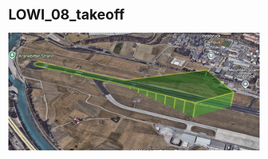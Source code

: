 # LOWI_08_takeoff

![alt LOWI_08_takeoff](https://github.com/udem-dlteam/hack2025/blob/main/parcours/LOWI_08_takeoff/LOWI_08_takeoff.png?raw=true)
